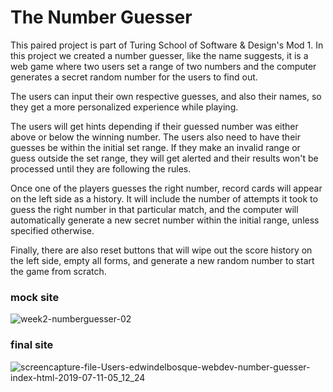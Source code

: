 # The Number Guesser

This paired project is part of Turing School of Software & Design's Mod 1.
In this project we created a number guesser, like the name suggests, it is a web game where two users set a range of two numbers and the computer generates a secret random number for the users to find out.

The users can input their own respective guesses, and also their names, so they get a more personalized experience while playing.

The users will get hints depending if their guessed number was either above or below the winning number.
The users also need to have their guesses be within the initial set range. If they make an invalid range or guess outside the set range, they will get alerted and their results won't be processed until they are following the rules.

Once one of the players guesses the right number, record cards will appear on the left side as a history. It will include the number of attempts it took to guess the right number in that particular match, and the computer will automatically generate a new secret number within the initial range, unless specified otherwise.

Finally, there are also reset buttons that will wipe out the score history on the left side, empty all forms, and generate a new random number to start the game from scratch.

### mock site
![week2-numberguesser-02](https://user-images.githubusercontent.com/48811985/61046523-e577cb80-a3cc-11e9-98a4-a05826c6b4ad.jpg)

### final site
![screencapture-file-Users-edwindelbosque-webdev-number-guesser-index-html-2019-07-11-05_12_24](https://user-images.githubusercontent.com/48811985/61046539-ed377000-a3cc-11e9-84de-dd0506680338.png)
